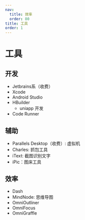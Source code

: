```yaml
---
nav:
  title: 效率
  order: 80
title: 工具
order: 1
---
```


# 工具

## 开发

- Jetbrains系（收费）
- Xcode
- Android Studio
- HBuilder
  - uniapp 开发
- Code Runner

## 辅助

- Parallels Desktop（收费）: 虚拟机
- Charles: 抓包工具
- iText: 截图识别文字
- iPic：图床工具

## 效率

- Dash
- MindNode: 思维导图
- OmniOutliner
- OmniFocus
- OmniGraffle